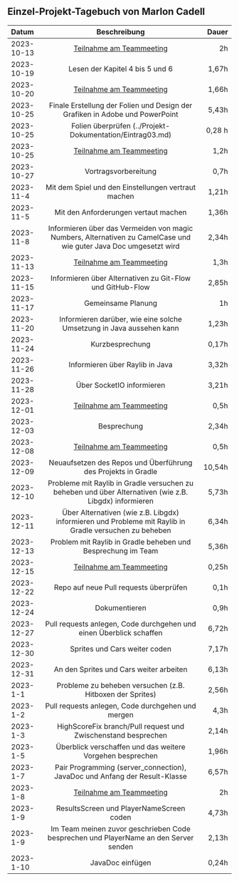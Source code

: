## Einzel-Projekt-Tagebuch von Marlon Cadell

**Datum** | **Beschreibung** | **Dauer**
:---|:---:|---:
2023-10-13 | [Teilnahme am Teammeeting](../Projekt-Dokumentation/Eintrag01.md) | 2h
2023-10-19 | Lesen der Kapitel 4 bis 5 und 6 | 1,67h
2023-10-20 | [Teilnahme am Teammeeting](../Projekt-Dokumentation/Eintrag02.md) | 1,66h
2023-10-25 | Finale Erstellung der Folien und Design der Grafiken in Adobe und PowerPoint | 5,43h
2023-10-25 | Folien überprüfen (../Projekt-Dokumentation/Eintrag03.md) | 0,28 h
2023-10-25 | [Teilnahme am Teammeeting](../Projekt-Dokumentation/Eintrag03.md) | 1,2h
2023-10-27 | Vortragsvorbereitung | 0,7h
2023-11-4  | Mit dem Spiel und den Einstellungen vertraut machen | 1,21h
2023-11-5  | Mit den Anforderungen vertaut machen | 1,36h 
2023-11-8  | Informieren über das Vermeiden von magic Numbers, Alternativen zu CamelCase und wie guter Java Doc umgesetzt wird | 2,34h 
2023-11-13 | [Teilnahme am Teammeeting](../Projekt-Dokumentation/Eintrag04.md) | 1,3h
2023-11-15 | Informieren über Alternativen zu Git-Flow und GitHub-Flow | 2,85h
2023-11-17 | Gemeinsame Planung | 1h
2023-11-20 | Informieren darüber, wie eine solche Umsetzung in Java aussehen kann | 1,23h
2023-11-24 | Kurzbesprechung | 0,17h
2023-11-26 | Informieren über Raylib in Java | 3,32h
2023-11-28 | Über SocketIO informieren | 3,21h
2023-12-01 | [Teilnahme am Teammeeting](../Projekt-Dokumentation/Eintrag05.md) | 0,5h
2023-12-03 | Besprechung | 2,34h
2023-12-08 | [Teilnahme am Teammeeting](../Projekt-Dokumentation/Eintrag06.md) | 0,5h
2023-12-09 | Neuaufsetzen des Repos und Überführung des Projekts in Gradle | 10,54h
2023-12-10 | Probleme mit Raylib in Gradle versuchen zu beheben und über Alternativen (wie z.B. Libgdx) informieren | 5,73h
2023-12-11 | Über Alternativen (wie z.B. Libgdx) informieren und Probleme mit Raylib in Gradle versuchen zu beheben | 6,34h
2023-12-13 | Problem mit Raylib in Gradle beheben und Besprechung im Team | 5,36h
2023-12-15 | [Teilnahme am Teammeeting](../Projekt-Dokumentation/Eintrag07.md) | 0,25h
2023-12-22 | Repo auf neue Pull requests überprüfen| 0,1h
2023-12-24 | Dokumentieren | 0,9h
2023-12-27 | Pull requests anlegen, Code durchgehen und einen Überblick schaffen | 6,72h
2023-12-30 | Sprites und Cars weiter coden | 7,17h
2023-12-31 | An den Sprites und Cars weiter arbeiten | 6,13h
2023-1-1   | Probleme zu beheben versuchen (z.B. Hitboxen der Sprites) | 2,56h
2023-1-2   | Pull requests anlegen, Code durchgehen und mergen | 4,3h
2023-1-3   | HighScoreFix branch/Pull request und Zwischenstand besprechen | 2,14h
2023-1-5   | Überblick verschaffen und das weitere Vorgehen besprechen | 1,96h
2023-1-7   | Pair Programming (server_connection), JavaDoc und Anfang der Result-Klasse | 6,57h
2023-1-8   | [Teilnahme am Teammeeting](../Projekt-Dokumentation/Eintrag08.md) | 2h
2023-1-9   | ResultsScreen und PlayerNameScreen coden | 4,73h
2023-1-9   | Im Team meinen zuvor geschrieben Code besprechen und PlayerName an den Server senden| 2,13h
2023-1-10  | JavaDoc einfügen | 0,24h